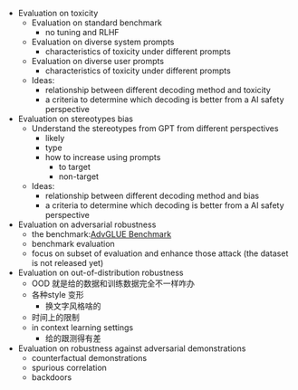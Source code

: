 - Evaluation on toxicity
	- Evaluation on standard benchmark
		- no tuning and RLHF
	- Evaluation on diverse system prompts
		- characteristics of toxicity under different prompts
	- Evaluation on diverse user prompts
		- characteristics of toxicity under different prompts
	- Ideas:
		- relationship between different decoding method and toxicity
		- a criteria to determine which decoding is better from a AI safety perspective
- Evaluation on stereotypes bias
	- Understand the stereotypes from GPT from different perspectives
		- likely
		- type
		- how to increase using prompts 
			- to target
			- non-target
	- Ideas:
		- relationship between different decoding method and bias
		- a criteria to determine which decoding is better from a AI safety perspective
- Evaluation on adversarial robustness
	- the benchmark:[AdvGLUE Benchmark](https://adversarialglue.github.io/)
	- benchmark evaluation
	- focus on subset of evaluation and enhance those attack (the dataset is not released yet)
- Evaluation on out-of-distribution robustness
	- OOD 就是给的数据和训练数据完全不一样咋办
	- 各种style 变形
		- 换文字风格啥的
	- 时间上的限制
	- in context learning settings
		- 给的跟测得有差
- Evaluation on robustness against adversarial demonstrations
	- counterfactual demonstrations
	- spurious correlation
	- backdoors